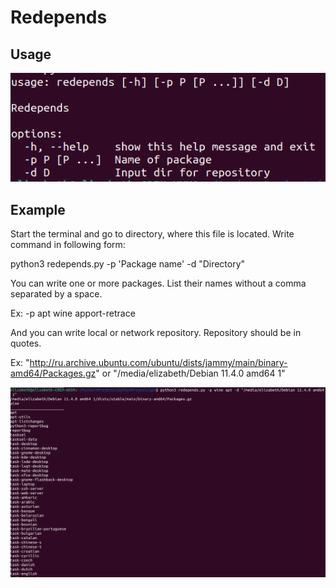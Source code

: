 # Redepends




## Usage

![Image alt](https://github.com/shlyapo/redepends/raw/master/image/1.png)

## Example
Start the terminal and go to directory, where this file is located.
Write command in following form:

python3 redepends.py -p 'Package name' -d "Directory"

You can write one or more packages. List their names without a comma separated by a space.

Ex: -p apt wine apport-retrace

And you can write local or network repository. Repository should be in quotes.

Ex: "http://ru.archive.ubuntu.com/ubuntu/dists/jammy/main/binary-amd64/Packages.gz" or "/media/elizabeth/Debian 11.4.0 amd64 1"

![Image alt](https://github.com/shlyapo/redepends/raw/master/image/2.png)
